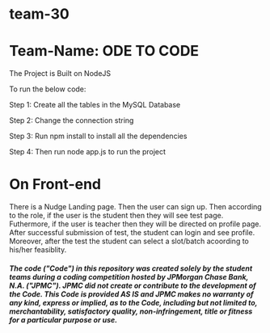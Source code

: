 # team-30
# Team-Name: ODE TO CODE
The Project is Built on NodeJS

To run the below code:

Step 1: Create all the tables in the MySQL Database

Step 2: Change the connection string

Step 3: Run npm install to install all the dependencies

Step 4: Then run node app.js to run the project  

# On Front-end
There is a Nudge Landing page. Then the user can sign up. Then according to the role, if the user is the student then they will see test page. Futhermore, if the user is teacher then they will be directed on profile page. After successful submission of test, the student can login and see profile. Moreover, after the test the student can select a slot/batch acoording to his/her feasiblity.



##### The code ("Code") in this repository was created solely by the student teams during a coding competition hosted by JPMorgan Chase Bank, N.A. ("JPMC").						JPMC did not create or contribute to the development of the Code.  This Code is provided AS IS and JPMC makes no warranty of any kind, express or implied, as to the Code,						including but not limited to, merchantability, satisfactory quality, non-infringement, title or fitness for a particular purpose or use.